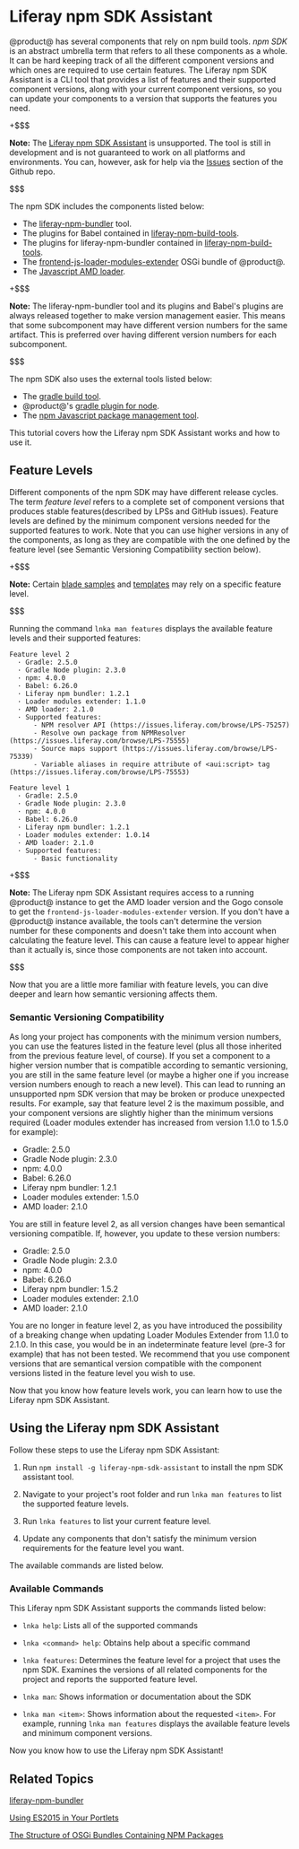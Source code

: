 # Liferay npm SDK Assistant [](id=liferay-npm-sdk-assistant)

@product@ has several components that rely on npm build tools. *npm SDK* is an 
abstract umbrella term that refers to all these components as a whole. It can be 
hard keeping track of all the different component versions and which ones are 
required to use certain features. The Liferay npm SDK Assistant is a CLI tool 
that provides a list of features and their supported component versions, along 
with your current component versions, so you can update your components to a 
version that supports the features you need. 

+$$$

**Note:** The [Liferay npm SDK Assistant](https://github.com/liferay/liferay-npm-sdk-assistant)
is unsupported. The tool is still in development and is not guaranteed to work
on all platforms and environments. You can, however, ask for help via the
[Issues](https://github.com/liferay/liferay-npm-sdk-assistant/issues) section of 
the Github repo.

$$$

The npm SDK includes the components listed below:

- The 
[liferay-npm-bundler](https://github.com/liferay/liferay-npm-build-tools/tree/master/packages/liferay-npm-bundler)
tool.
- The plugins for Babel contained in
[liferay-npm-build-tools](https://github.com/liferay/liferay-npm-build-tools/tree/master/packages).
- The plugins for liferay-npm-bundler contained in
[liferay-npm-build-tools](https://github.com/liferay/liferay-npm-build-tools/tree/master/packages).
- The 
[frontend-js-loader-modules-extender](https://github.com/liferay/liferay-portal/tree/7.0.x/modules/apps/foundation/frontend-js/frontend-js-loader-modules-extender)
OSGi bundle of @product@.
- The [Javascript AMD loader](https://github.com/liferay/liferay-amd-loader).

+$$$

**Note:** The liferay-npm-bundler tool and its plugins and Babel's plugins are 
always released together to make version management easier. This means that some 
subcomponent may have different version numbers for the same artifact. This is 
preferred over having different version numbers for each subcomponent.

$$$

The npm SDK also uses the external tools listed below:

- The [gradle build tool](https://gradle.org/).
- @product@'s 
[gradle plugin for node](https://github.com/liferay/liferay-portal/tree/7.0.x/modules/sdk/gradle-plugins-node).
- The [npm Javascript package management tool](https://www.npmjs.com/). 

This tutorial covers how the Liferay npm SDK Assistant works and how to use it.

## Feature Levels [](id=feature-levels)

Different components of the npm SDK may have different release cycles. The term 
*feature level* refers to a complete set of component versions that produces 
stable features(described by LPSs and GitHub issues). Feature levels are defined 
by the minimum component versions needed for the supported features to work. 
Note that you can use higher versions in any of the components, as long as they 
are compatible with the one defined by the feature level (see Semantic 
Versioning Compatibility section below).

+$$$

**Note:** Certain 
[blade samples](https://github.com/liferay/liferay-blade-samples/tree/master/gradle/apps/npm)
and 
[templates](https://github.com/liferay/liferay-portal/tree/master/modules/sdk/project-templates) 
may rely on a specific feature level.

$$$

Running the command `lnka man features` displays the available feature levels 
and their supported features:

    Feature level 2
      · Gradle: 2.5.0
      · Gradle Node plugin: 2.3.0
      · npm: 4.0.0
      · Babel: 6.26.0
      · Liferay npm bundler: 1.2.1
      · Loader modules extender: 1.1.0
      · AMD loader: 2.1.0
      · Supported features:
          - NPM resolver API (https://issues.liferay.com/browse/LPS-75257)
          - Resolve own package from NPMResolver (https://issues.liferay.com/browse/LPS-75555)
          - Source maps support (https://issues.liferay.com/browse/LPS-75339)
          - Variable aliases in require attribute of <aui:script> tag (https://issues.liferay.com/browse/LPS-75553)

    Feature level 1
      · Gradle: 2.5.0
      · Gradle Node plugin: 2.3.0
      · npm: 4.0.0
      · Babel: 6.26.0
      · Liferay npm bundler: 1.2.1
      · Loader modules extender: 1.0.14
      · AMD loader: 2.1.0
      · Supported features:
          - Basic functionality

+$$$

**Note:** The Liferay npm SDK Assistant requires access to a running @product@ 
instance to get the AMD loader version and the Gogo console to get the 
`frontend-js-loader-modules-extender` version. If you don't have a @product@ 
instance available, the tools can't determine the version number for these 
components and doesn't take them into account when calculating the feature 
level. This can cause a feature level to appear higher than it actually is, 
since those components are not taken into account.

$$$

Now that you are a little more familiar with feature levels, you can dive deeper 
and learn how semantic versioning affects them.

### Semantic Versioning Compatibility [](id=semantic-versioning-compatibility)

As long your project has components with the minimum version numbers, you can 
use the features listed in the feature level (plus all those inherited from the 
previous feature level, of course). If you set a component to a higher version 
number that is compatible according to semantic versioning, you are still in 
the same feature level (or maybe a higher one if you increase version numbers 
enough to reach a new level). This can lead to running an unsupported npm SDK 
version that may be broken or produce unexpected results. For example, say that 
feature level 2 is the maximum possible, and your component versions are 
slightly higher than the minimum versions required (Loader modules extender has 
increased from version 1.1.0 to 1.5.0 for example):

- Gradle: 2.5.0
- Gradle Node plugin: 2.3.0
- npm: 4.0.0
- Babel: 6.26.0
- Liferay npm bundler: 1.2.1
- Loader modules extender: 1.5.0
- AMD loader: 2.1.0

You are still in feature level 2, as all version changes have been semantical 
versioning compatible. If, however, you update to these version numbers:

- Gradle: 2.5.0
- Gradle Node plugin: 2.3.0
- npm: 4.0.0
- Babel: 6.26.0
- Liferay npm bundler: 1.5.2
- Loader modules extender: 2.1.0
- AMD loader: 2.1.0

You are no longer in feature level 2, as you have introduced the possibility of 
a breaking change when updating Loader Modules Extender from 1.1.0 to 2.1.0. In 
this case, you would be in an indeterminate feature level (pre-3 for example) 
that has not been tested. We recommend that you use component versions that are 
semantical version compatible with the component versions listed in the feature 
level you wish to use. 

Now that you know how feature levels work, you can learn how to use the Liferay 
npm SDK Assistant. 

## Using the Liferay npm SDK Assistant [](id=using-liferay-npm-sdk-assistant)

Follow these steps to use the Liferay npm SDK Assistant:

1.  Run `npm install -g liferay-npm-sdk-assistant` to install the npm SDK 
    assistant tool. 
    
2.  Navigate to your project's root folder and run `lnka man features` to list 
    the supported feature levels.
    
3.  Run `lnka features` to list your current feature level.

4.  Update any components that don't satisfy the minimum version requirements 
    for the feature level you want.

The available commands are listed below.

### Available Commands [](id=available-commands)
    
This Liferay npm SDK Assistant supports the commands listed below:

- `lnka help`: Lists all of the supported commands

- `lnka <command> help`: Obtains help about a specific command

- `lnka features`: Determines the feature level for a project that uses the npm 
SDK. Examines the versions of all related components for the project and reports 
the supported feature level.

- `lnka man`: Shows information or documentation about the SDK

- `lnka man <item>`: Shows information about the requested `<item>`. For 
example, running `lnka man features` displays the available feature levels and 
minimum component versions.

Now you know how to use the Liferay npm SDK Assistant!

## Related Topics [](id=related-topics)

[liferay-npm-bundler](/develop/tutorials/-/knowledge_base/7-0/liferay-npm-bundler)

[Using ES2015 in Your Portlets](/develop/tutorials/-/knowledge_base/7-0/using-es2015-in-your-portlets)

[The Structure of OSGi Bundles Containing NPM Packages](/develop/tutorials/-/knowledge_base/7-0/the-structure-of-osgi-bundles-containing-npm-packages)
